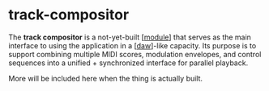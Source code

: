 # track-compositor

The **track compositor** is a not-yet-built [[module]] that serves as the main interface to using the application in a [[daw]]-like capacity.  Its purpose is to support combining multiple MIDI scores, modulation envelopes, and control sequences into a unified + synchronized interface for parallel playback.

More will be included here when the thing is actually built.

[//begin]: # "Autogenerated link references for markdown compatibility"
[module]: module "web synth modules"
[daw]: daw "digital audio workstation"
[//end]: # "Autogenerated link references"
